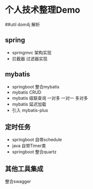 # 个人技术整理Demo

##util
dom4j 解析

## spring
* springmvc 架构实现
* 拦截器 过滤器实现

## mybatis
* springboot 整合mybatis
* mybatis CRUD 
* mybatis 级联查询 一对多 一对一 多对多
* mybatis 延迟加载
* 引入 mybatis-plus 

## 定时任务
* springboot 自带schedule 
* java 自带Timer类
* springboot 整合quartz

## 其他工具集成
整合swagger
